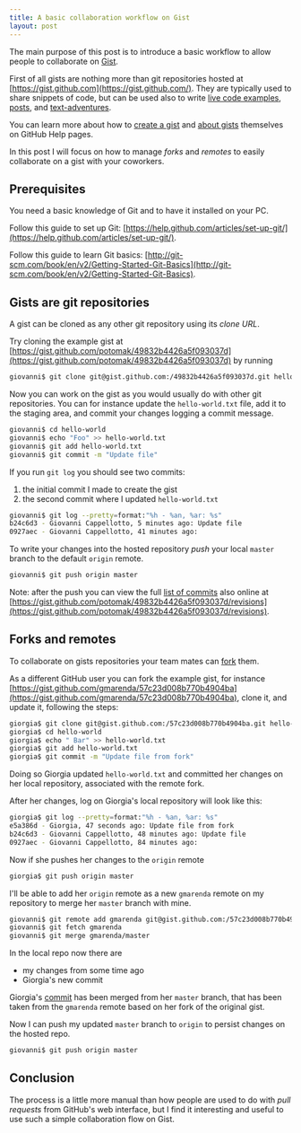 ```yaml
---
title: A basic collaboration workflow on Gist
layout: post
---
```


The main purpose of this post is to introduce a basic workflow to allow people
to collaborate on [Gist](https://gist.github.com/).

First of all gists are nothing more than git repositories hosted at
[https://gist.github.com](https://gist.github.com/). They are typically used to
share snippets of code, but can be used also to write [live code
examples](http://bl.ocks.org/), [posts](http://gist.io/), and
[text-adventures](https://github.com/potomak/gist-txt).

You can learn more about how to [create a
gist](https://help.github.com/articles/creating-gists/) and [about
gists](https://help.github.com/articles/about-gists/) themselves on GitHub Help
pages.

In this post I will focus on how to manage *forks* and *remotes* to easily
collaborate on a gist with your coworkers.

## Prerequisites

You need a basic knowledge of Git and to have it installed on your PC.

Follow this guide to set up Git:
[https://help.github.com/articles/set-up-git/](https://help.github.com/articles/set-up-git/).

Follow this guide to learn Git basics:
[http://git-scm.com/book/en/v2/Getting-Started-Git-Basics](http://git-scm.com/book/en/v2/Getting-Started-Git-Basics).

## Gists are git repositories

A gist can be cloned as any other git repository using its *clone URL*.

Try cloning the example gist at
[https://gist.github.com/potomak/49832b4426a5f093037d](https://gist.github.com/potomak/49832b4426a5f093037d)
by running

```bash
giovanni$ git clone git@gist.github.com:/49832b4426a5f093037d.git hello-world
```

Now you can work on the gist as you would usually do with other git
repositories. You can for instance update the `hello-world.txt` file, add it
to the staging area, and commit your changes logging a commit message.

```bash
giovanni$ cd hello-world
giovanni$ echo "Foo" >> hello-world.txt
giovanni$ git add hello-world.txt
giovanni$ git commit -m "Update file"
```

If you run `git log` you should see two commits:

1. the initial commit I made to create the gist
1. the second commit where I updated `hello-world.txt`

```bash
giovanni$ git log --pretty=format:"%h - %an, %ar: %s"
b24c6d3 - Giovanni Cappellotto, 5 minutes ago: Update file
0927aec - Giovanni Cappellotto, 41 minutes ago:
```

To write your changes into the hosted repository *push* your local `master`
branch to the default `origin` remote.

```bash
giovanni$ git push origin master
```

Note: after the push you can view the full [list of
commits](https://help.github.com/articles/forking-and-cloning-gists/#viewing-gist-commit-history)
also online at
[https://gist.github.com/potomak/49832b4426a5f093037d/revisions](https://gist.github.com/potomak/49832b4426a5f093037d/revisions).

## Forks and remotes

To collaborate on gists repositories your team mates can
[fork](https://help.github.com/articles/forking-and-cloning-gists/#forking-gists)
them.

As a different GitHub user you can fork the example gist, for instance
[https://gist.github.com/gmarenda/57c23d008b770b4904ba](https://gist.github.com/gmarenda/57c23d008b770b4904ba),
clone it, and update it, following the steps:

```bash
giorgia$ git clone git@gist.github.com:/57c23d008b770b4904ba.git hello-world
giorgia$ cd hello-world
giorgia$ echo " Bar" >> hello-world.txt
giorgia$ git add hello-world.txt
giorgia$ git commit -m "Update file from fork"
```

Doing so Giorgia updated `hello-world.txt` and committed her changes on her
local repository, associated with the remote fork.

After her changes, log on Giorgia's local repository will look like this:

```bash
giorgia$ git log --pretty=format:"%h - %an, %ar: %s"
e5a386d - Giorgia, 47 seconds ago: Update file from fork
b24c6d3 - Giovanni Cappellotto, 48 minutes ago: Update file
0927aec - Giovanni Cappellotto, 84 minutes ago:
```

Now if she pushes her changes to the `origin` remote

```bash
giorgia$ git push origin master
```

I'll be able to add her `origin` remote as a new `gmarenda` remote on my
repository to merge her `master` branch with mine.

```bash
giovanni$ git remote add gmarenda git@gist.github.com:/57c23d008b770b4904ba.git
giovanni$ git fetch gmarenda
giovanni$ git merge gmarenda/master
```

In the local repo now there are

* my changes from some time ago
* Giorgia's new commit

Giorgia's
[commit](https://gist.github.com/gmarenda/57c23d008b770b4904ba/e5a386d7cf5c05fad31b0db406cd3b2af87ab91a)
has been merged from her `master` branch, that has been taken from the
`gmarenda` remote based on her fork of the original gist.

Now I can push my updated `master` branch to `origin` to persist changes on the
hosted repo.

```bash
giovanni$ git push origin master
```

## Conclusion

The process is a little more manual than how people are used to do with *pull
requests* from GitHub's web interface, but I find it interesting and useful to
use such a simple collaboration flow on Gist.
